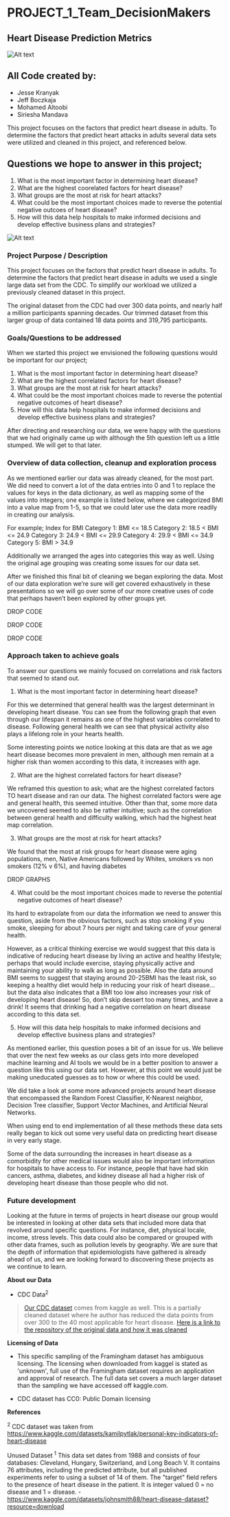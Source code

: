 # PROJECT_1_Team_DecisionMakers

## Heart Disease Prediction Metrics
![Alt text](<images/Project Cover img.jpg>)

## **All Code created by:**
- Jesse Kranyak
- Jeff Boczkaja
- Mohamed Altoobi
- Siriesha Mandava


This project focuses on the factors that predict heart disease in adults.  To determine the factors that predict heart attacks in adults several data sets were utilized and cleaned in this project, and referenced below.  

## Questions we hope to answer in this project;

1. What is the most important factor in determining heart disease?
2. What are the highest coorelated factors for heart disease?
3. What groups are the most at risk for heart attacks?
4. What could be the most important choices made to reverse the potential negative outcoes of heart disease?
5. How will this data help hospitals to make informed decisions and develop effective business plans and strategies?

![Alt text](<project_1 data/project_heart.jpeg>)



### Project Purpose / Description

This project focuses on the factors that predict heart disease in adults. To determine the factors that predict heart disease in adults we used a single large data set from the CDC.  To simplify our workload we utilized a previously cleaned dataset in this project.  

The original dataset from the CDC had over 300 data points, and nearly half a million participants spanning decades. Our trimmed dataset from this larger group of data contained 18 data points and 319,795 participants. 

### Goals/Questions to be addressed

When we started this project we envisioned the following questions would be important for our project;

1. What is the most important factor in determining heart disease?
2. What are the highest correlated factors for heart disease?
3. What groups are the most at risk for heart attacks?
4. What could be the most important choices made to reverse the potential negative outcomes of heart disease?
5. How will this data help hospitals to make informed decisions and develop effective business plans and strategies?

After directing and researching our data, we were happy with the questions that we had originally came up with although the 5th question left us a little stumped.  We will get to that later. 

### Overview of data collection, cleanup and exploration process

As we mentioned earlier our data was already cleaned, for the most part.  We did need to convert a lot of the data entries into 0 and 1 to replace the values for keys in the data dictionary, as well as mapping some of the values into integers; one example is listed below, where we categorized BMI into a value map from 1-5, so that we could later use the data more readily in creating our analysis. 

For example;
Index for BMI 
Category 1: BMI <= 18.5
Category 2: 18.5 < BMI <= 24.9
Category 3: 24.9 < BMI <= 29.9
Category 4: 29.9 < BMI <= 34.9
Category 5: BMI > 34.9

Additionally we arranged the ages into categories this way as well. Using the original age grouping was creating some issues for our data set.

After we finished this final bit of cleaning we began exploring the data.       Most of our data exploration we’re sure will get covered exhaustively in these presentations so we will go over some of our more creative uses of code that perhaps haven’t been explored by other groups yet. 

DROP CODE

DROP CODE 

DROP CODE


### Approach taken to achieve goals

To answer our questions we mainly focused on correlations and risk factors that seemed to stand out.  
1. What is the most important factor in determining heart disease?

For this we determined that general health was the largest determinant in developing heart disease. You can see from the following graph that even through our lifespan it remains as one of the highest variables correlated to disease.  Following general health we can see that physical activity also plays a lifelong role in your hearts health.  

Some interesting points we notice looking at this data are that as we age heart disease becomes more prevalent in men, although men remain at a higher risk than women according to this data, it increases with age.  

2. What are the highest correlated factors for heart disease?

We reframed this question to ask; what are the highest correlated factors TO heart disease and ran our data.  The highest correlated factors were age and general health, this seemed intuitive.  Other than that, some more data we uncovered seemed to also be rather intuitive; such as the correlation between general health and difficulty walking, which had the highest heat map correlation.  

3. What groups are the most at risk for heart attacks?

We found that the most at risk groups for heart disease were aging populations, men, Native Americans followed by Whites, smokers vs non smokers (12% v 6%), and having diabetes 

DROP GRAPHS

4. What could be the most important choices made to reverse the potential negative outcomes of heart disease?

Its hard to extrapolate from our data the information we need to answer this question, aside from the obvious factors, such as stop smoking if you smoke, sleeping for about 7 hours per night and taking care of your general health.  

However, as a critical thinking exercise we would suggest that this data is indicative of reducing heart disease by living an active and healthy lifestyle; perhaps that would include exercise, staying physically active and maintaining your ability to walk as long as possible.  Also the data around BMI seems to suggest that staying around 20-25BMI has the least risk, so keeping a healthy diet would help in reducing your risk of heart disease… but the data also indicates that a BMI too low also increases your risk of developing heart disease! So, don’t skip dessert too many times, and have a drink!  It seems that drinking had a negative correlation on heart disease according to this data set.  

5. How will this data help hospitals to make informed decisions and develop effective business plans and strategies?

As mentioned earlier, this question poses a bit of an issue for us.  We believe that over the next few weeks as our class gets into more developed machine learning and AI tools we would be in a better position to answer a question like this using our data set.  However, at this point we would just be making uneducated guesses as to how or where this could be used.  

We did take a look at some more advanced projects around heart disease that encompassed the Random Forest Classifier, K-Nearest neighbor, Decision Tree classifier, Support Vector Machines, and Artificial Neural Networks.  

When using end to end implementation of all these methods these data sets really began to kick out some very useful data on predicting heart disease in very early stage.  

Some of the data surrounding the increases in heart disease as a comorbidity for other medical issues would also be important information for hospitals to have access to.  For instance, people that have had skin cancers, asthma, diabetes, and kidney disease all had a higher risk of developing heart disease than those people who did not.  

### Future development

Looking at the future in terms of projects in heart disease our group would be interested in looking at other data sets that included more data that revolved around specific questions.  For instance, diet, physical locale, income, stress levels.  This data could also be compared or grouped with other data frames, such as pollution levels by geography.  We are sure that the depth of information that epidemiologists have gathered is already ahead of us, and we are looking forward to discovering these projects as we continue to learn.
  


**About our Data** 

* CDC Data<sup>2</sup>

> [Our CDC dataset](https://www.kaggle.com/datasets/kamilpytlak/personal-key-indicators-of-heart-disease) comes from kaggle as well. This is a partially cleaned dataset where he author has reduced the data points from over 300 to the 40 most applicable for heart disease.   [Here is a link to the repository of the original data and how it was cleaned](https://github.com/kamilpytlak/data-science-projects/blob/main/heart-disease-prediction/2022/notebooks/data_processing.ipynb)


**Licensing of Data**

* This specific sampling of the Framingham dataset has ambiguous licensing. The licensing when downloaded from kaggel is stated as 'unknown', full use of the Framingham dataset requires an application and approval of research.  The full data set covers a much larger dataset than the sampling we have accessed off kaggle.com.

* CDC dataset has CC0: Public Domain licensing

**References**

<sup>2</sup> CDC dataset was taken from https://www.kaggle.com/datasets/kamilpytlak/personal-key-indicators-of-heart-disease 

Unused Dataset
<sup>1</sup> This data set dates from 1988 and consists of four databases: Cleveland, Hungary, Switzerland, and Long Beach V. It contains 76 attributes, including the predicted attribute, but all published experiments refer to using a subset of 14 of them. The "target" field refers to the presence of heart disease in the patient. It is integer valued 0 = no disease and 1 = disease.
  -https://www.kaggle.com/datasets/johnsmith88/heart-disease-dataset?resource=download



